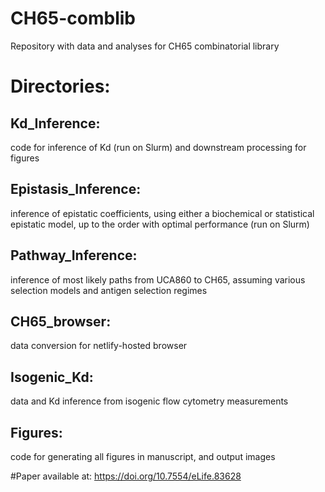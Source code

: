 # CH65-comblib
Repository with data and analyses for CH65 combinatorial library

# Directories:

## Kd_Inference: 
code for inference of Kd (run on Slurm) and downstream processing for figures

## Epistasis_Inference: 
inference of epistatic coefficients, using either a biochemical or statistical epistatic model, up to the order with optimal performance (run on Slurm)

## Pathway_Inference: 
inference of most likely paths from UCA860 to CH65, assuming various selection models and antigen selection regimes

## CH65_browser: 
data conversion for netlify-hosted browser

## Isogenic_Kd: 
data and Kd inference from isogenic flow cytometry measurements

## Figures: 
code for generating all figures in manuscript, and output images

#Paper available at: https://doi.org/10.7554/eLife.83628
